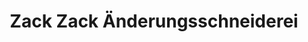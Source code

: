 ---
title: "Zack Zack Änderungsschneiderei"
url: /braunschweig/zack-zack-aenderungsschneiderei/
shop: Schneiderei
---